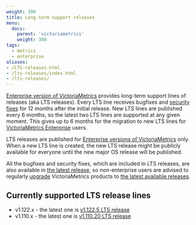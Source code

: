 ```yaml
---
weight: 300
title: Long-term support releases
menu:
  docs:
    parent: 'victoriametrics'
    weight: 300
tags:
  - metrics
  - enterprise
aliases:
- /LTS-releases.html
- /lts-releases/index.html
- /lts-releases/
---
```

[Enterprise version of VictoriaMetrics](https://docs.victoriametrics.com/victoriametrics/enterprise/) provides long-term support lines of releases (aka LTS releases).
Every LTS line receives bugfixes and [security fixes](https://github.com/VictoriaMetrics/VictoriaMetrics/blob/master/SECURITY.md) for 12 months after
the initial release. New LTS lines are published every 6 months, so the latest two LTS lines are supported at any given moment. This gives up to 6 months
for the migration to new LTS lines for [VictoriaMetrics Enterprise](https://docs.victoriametrics.com/victoriametrics/enterprise/) users.

LTS releases are published for [Enterprise versions of VictoriaMetrics](https://docs.victoriametrics.com/victoriametrics/enterprise/) only.
When a new LTS line is created, the new LTS release might be publicly available for everyone until the new major OS release will be published.

All the bugfixes and security fixes, which are included in LTS releases, are also available in [the latest release](https://github.com/VictoriaMetrics/VictoriaMetrics/releases/latest),
so non-enterprise users are advised to regularly [upgrade](https://docs.victoriametrics.com/victoriametrics/single-server-victoriametrics/#how-to-upgrade-victoriametrics) VictoriaMetrics products
to [the latest available releases](https://docs.victoriametrics.com/victoriametrics/changelog/).

## Currently supported LTS release lines

- v1.122.x - the latest one is [v1.122.5 LTS release](https://github.com/VictoriaMetrics/VictoriaMetrics/releases/tag/v1.122.5)
- v1.110.x - the latest one is [v1.110.20 LTS release](https://github.com/VictoriaMetrics/VictoriaMetrics/releases/tag/v1.110.20)
